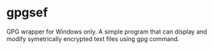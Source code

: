 # gpgsef
GPG wrapper for Windows only. A simple program that can display and modify symetrically encrypted text files using gpg command.
